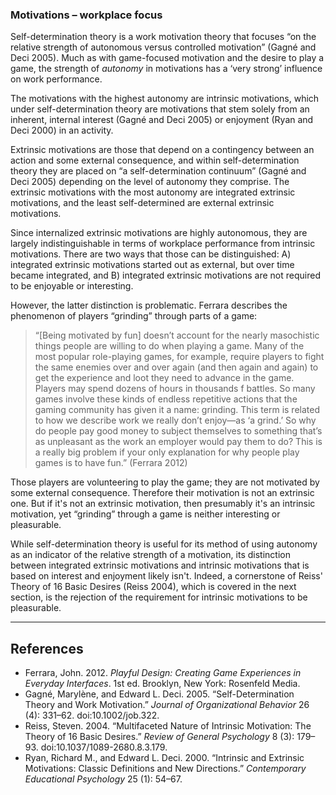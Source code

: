 ### Motivations &ndash; workplace focus

Self-determination theory is a work motivation theory that focuses “on the relative strength of autonomous versus controlled motivation” (Gagné and Deci 2005). Much as with game-focused motivation and the desire to play a game, the strength of *autonomy* in motivations has a ‘very strong’ influence on work performance.

The motivations with the highest autonomy are intrinsic motivations, which under self-determination theory are motivations that stem solely from an inherent, internal interest (Gagné and Deci 2005) or enjoyment (Ryan and Deci 2000) in an activity.

Extrinsic motivations are those that depend on a contingency between an action and some external consequence, and within self-determination theory they are placed on “a self-determination continuum” (Gagné and Deci 2005) depending on the level of autonomy they comprise.  The extrinsic motivations with the most autonomy are integrated extrinsic motivations, and the least self-determined are external extrinsic motivations.

Since internalized extrinsic motivations are highly autonomous, they are largely indistinguishable in terms of workplace performance from intrinsic motivations.  There are two ways that those can be distinguished: A) integrated extrinsic motivations started out as external, but over time became integrated, and B) integrated extrinsic motivations are not required to be enjoyable or interesting.

However, the latter distinction is problematic.  Ferrara describes the phenomenon of players “grinding” through parts of a game: 

> “[Being motivated by fun] doesn’t account for the nearly masochistic things people
are willing to do when playing a game. Many of the most popular role-playing games, for example, require players to fight the same enemies over and over again (and then again and again) to get the experience and loot they need to advance in the game. Players may spend dozens of hours in thousands f battles. So many games involve these kinds of endless repetitive actions that the gaming community has given it a name: grinding. This term is related to how we describe work we really don’t enjoy&mdash;as ‘a grind.’ So why do people pay good money to subject themselves to something that’s as unpleasant as the work an employer would pay them to do? This is a really big problem if your only explanation for why people play games is to have fun.” (Ferrara 2012) 

Those players are volunteering to play the game; they are not motivated by some external consequence.  Therefore their motivation is not an extrinsic one.  But if it's not an extrinsic motivation, then presumably it's an intrinsic motivation, yet “grinding” through a game is neither interesting or pleasurable.

While self-determination theory is useful for its method of using autonomy as an indicator of the relative strength of a motivation, its distinction between integrated extrinsic motivations and intrinsic motivations that is based on interest and enjoyment likely isn't.  Indeed, a cornerstone of Reiss' Theory of 16 Basic Desires (Reiss 2004), which is covered in the next section, is the rejection of the requirement for intrinsic motivations to be pleasurable.


----

## References

* Ferrara, John. 2012. *Playful Design: Creating Game Experiences in Everyday Interfaces*. 1st ed. Brooklyn, New York: Rosenfeld Media.
* Gagné, Marylène, and Edward L. Deci. 2005. “Self-Determination Theory and Work Motivation.” *Journal of Organizational Behavior* 26 (4): 331–62. doi:10.1002/job.322.
* Reiss, Steven. 2004. “Multifaceted Nature of Intrinsic Motivation: The Theory of 16 Basic Desires.” *Review of General Psychology* 8 (3): 179–93. doi:10.1037/1089-2680.8.3.179.
* Ryan, Richard M., and Edward L. Deci. 2000. “Intrinsic and Extrinsic Motivations: Classic Definitions and New Directions.” *Contemporary Educational Psychology* 25 (1): 54–67.
